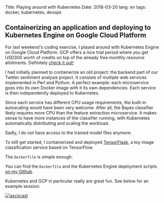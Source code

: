 Title: Playing around with Kubernetes
Date: 2018-03-20
lang: en
tags: docker, kubernetes, devops

## Containerizing an application and deploying to Kubernetes Engine on Google Cloud Platform ##

For last weekend's coding exercise, I played around with Kubernetes Engine on Google Cloud Platform.
GCP offers a nice trial period where you get USD300 worth of credits on top of the already free
monthly resource allotments. Definitely [check it out!](https://cloud.google.com/free/)

I had initially planned to containerize an old project: the backend part of our Twitter sentiment
analysis project. It consists of multiple web services implemented in Perl and Python. A perfect example:
each microservice goes into its own Docker image with it its own dependencies. Each service is then
independently deployed to Kubernetes.

Since each service has different CPU usage requirements, the built-in autoscaling would have been very
welcome. After all, the Bayes classifier likely requires more CPU than the feature extraction microservice.
It makes sense to have more instances of the classifier running, with Kubernetes automatically distributing
and scaling the workload.

Sadly, I do not have access to the trained model files anymore.

To still get started, I containerized and deployed [TensorFlask](https://github.com/JoelKronander/TensorFlask),
a toy image classification service based on TensorFlow.

The `Dockerfile` is simple enough:

<script src="https://gist.github.com/mhaas/b4bc912eac7c34f50c54aeb4a486ac47.js"></script>

You can find the `Dockerfile` and the Kubernetes Engine deployment scripts [on my Github](https://github.com/mhaas/gcp-k8s-playground).

Kubernetes and GCP in particular really are great fun. See below for an example session:

[![asciicast](https://asciinema.org/a/wG7Zq3UC9yuqJctOo67JTQ07w.png)](https://asciinema.org/a/wG7Zq3UC9yuqJctOo67JTQ07w) 
